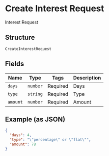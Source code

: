 
# Create Interest Request

Interest Request

## Structure

`CreateInterestRequest`

## Fields

| Name | Type | Tags | Description |
|  --- | --- | --- | --- |
| `days` | `number` | Required | Days |
| `type` | `string` | Required | Type |
| `amount` | `number` | Required | Amount |

## Example (as JSON)

```json
{
  "days": 4,
  "type": "\"percentage\" or \"flat\"",
  "amount": 78
}
```

